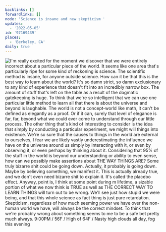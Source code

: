 ```yaml
---
backlinks: []
forwardlinks: []
node: 'Science is insane and new skepticism '
updates:
  - '2022-05-05'
id: '97169439'
places:
  - 'Berkeley, CA'
daily: true
---
```

![I'm really excited for the moment we discover that we were entirely incorrect about a particular piece of the world. It seems like one area that's particularly ripe for some kind of reckoning is science. The scientific method is insane, for anyone outside science. How can it be that this is the best way to learn about the world? It's so damn strict, so damn exclusionary to any kind of experience that doesn't fit into an incredibly narrow box. The amount of stuff that's left on the table as a result of the dogmatic gatekeeping is huge. To think that we're so intelligent that we can use one particular little method to learn all that there is about the universe and beyond is laughable. The world is not a concept-world like math, it can't be defined as elegantly as a proof. Or if it can, surely that level of elegance is far, far, beyond what we could ever come to understand through our little process. The other thing that's kind of interesting to consider is the idea that simply by conducting a particular experiment, we might will things into existence. We're so sure that the causes to things in the world are external to ourselves, I fear we are likely vastly underestimating the influence we have on the universe around us simply by interacting with it, or even by observing it, or even perhaps by thinking about it. Considering that 95% of the stuff in the world is beyond our understanding or ability to even sense, how can we possibly make assertions about THE WAY THINGS ARE? Some truly bizarre shit could be going down. Actually, it probably is going down. Maybe by believing something, we manifest it. This is actually already true, and we don't even need bizarre shit to explain it. It's called the placebo effect. Anyway, point is, I think at some point during m lifetime, a sizable portion of what we now think is TRUE as well as THE CORRECT WAY TO LEARN THINGS will turn out to be wrong. We'll see just how stupid we were being, and that this whole science as fact thing is just pure retardation. Skepticism, regardless of how much seeming power we have over the non-human world we have, will always be the correct mindset. To think that we're probably wrong about something seems to me to be a safe bet pretty much always. 9:00PM / 56F / High of 64F / Nasty high clouds all day, fog this evening](images/97169439/ofVEDBWOsC-daily.webp "")
